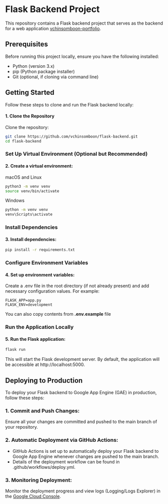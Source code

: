 # Flask Backend Project

This repository contains a Flask backend project that serves as the backend for a web application [vchinsomboon-portfolio](https://github.com/vchinsomboon/vchinsomboon-portfolio).

## Prerequisites

Before running this project locally, ensure you have the following installed:

- Python (version 3.x)
- pip (Python package installer)
- Git (optional, if cloning via command line)

## Getting Started
Follow these steps to clone and run the Flask backend locally:

#### 1. Clone the Repository
Clone the repository:

```bash
git clone https://github.com/vchinsomboon/flask-backend.git
cd flask-backend
```

### Set Up Virtual Environment (Optional but Recommended)
#### 2. Create a virtual environment:

macOS and Linux
```bash
python3 -m venv venv
source venv/bin/activate
```
Windows
```bash
python -m venv venv
venv\Scripts\activate
```
### Install Dependencies
#### 3. Install dependencies:
```bash
pip install -r requirements.txt
```
### Configure Environment Variables
#### 4. Set up environment variables:

Create a .env file in the root directory (if not already present) and add necessary configuration values. For example:

```plaintext
FLASK_APP=app.py
FLASK_ENV=development
```
You can also copy contents from **.env.example** file

### Run the Application Locally
#### 5. Run the Flask application:

```bash
flask run
```
This will start the Flask development server. By default, the application will be accessible at http://localhost:5000.

## Deploying to Production
To deploy your Flask backend to Google App Engine (GAE) in production, follow these steps:

### 1. Commit and Push Changes:

Ensure all your changes are committed and pushed to the main branch of your repository.
### 2. Automatic Deployment via GitHub Actions:

- GitHub Actions is set up to automatically deploy your Flask backend to Google App Engine whenever changes are pushed to the main branch.
- Details of the deployment workflow can be found in .github/workflows/deploy.yml.

### 3. Monitoring Deployment:

Monitor the deployment progress and view logs (Logging/Logs Explorer) in the [Google Cloud Console](https://console.cloud.google.com/home/dashboard?project=flask-react-portfolio).

